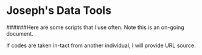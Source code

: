 # Joseph's Data Tools

######Here are some scripts that I use often. Note this is an on-going document.

<p>
If codes are taken in-tact from another individual, I will provide URL source. 
</p>
